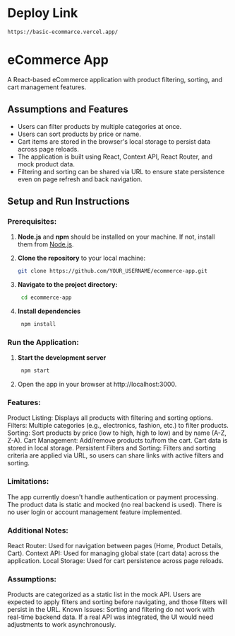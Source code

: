 # Deploy Link 

    https://basic-ecommarce.vercel.app/


# eCommerce App

A React-based eCommerce application with product filtering, sorting, and cart management features.

## Assumptions and Features
- Users can filter products by multiple categories at once.
- Users can sort products by price or name.
- Cart items are stored in the browser's local storage to persist data across page reloads.
- The application is built using React, Context API, React Router, and mock product data.
- Filtering and sorting can be shared via URL to ensure state persistence even on page refresh and back navigation.

## Setup and Run Instructions

### Prerequisites:
1. **Node.js** and **npm** should be installed on your machine. If not, install them from [Node.js](https://nodejs.org/).
   
2. **Clone the repository** to your local machine:
   ```bash
   git clone https://github.com/YOUR_USERNAME/ecommerce-app.git


3. **Navigate to the project directory:**
   ```bash
    cd ecommerce-app

4. **Install dependencies**
   ```bash
    npm install


### Run the Application:

1. **Start the development server**
   ```bash
    npm start

2. Open the app in your browser at http://localhost:3000.



### Features:
Product Listing: Displays all products with filtering and sorting options.
Filters: Multiple categories (e.g., electronics, fashion, etc.) to filter products.
Sorting: Sort products by price (low to high, high to low) and by name (A-Z, Z-A).
Cart Management: Add/remove products to/from the cart. Cart data is stored in local storage.
Persistent Filters and Sorting: Filters and sorting criteria are applied via URL, so users can share links with active filters and sorting.

### Limitations:
The app currently doesn't handle authentication or payment processing.
The product data is static and mocked (no real backend is used).
There is no user login or account management feature implemented.


### Additional Notes:
React Router: Used for navigation between pages (Home, Product Details, Cart).
Context API: Used for managing global state (cart data) across the application.
Local Storage: Used for cart persistence across page reloads.

### Assumptions:
Products are categorized as a static list in the mock API.
Users are expected to apply filters and sorting before navigating, and those filters will persist in the URL.
Known Issues:
Sorting and filtering do not work with real-time backend data. If a real API was integrated, the UI would need adjustments to work asynchronously.
